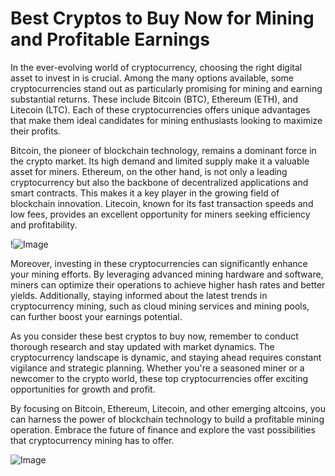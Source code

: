 # Best Cryptos to Buy Now for Mining and Profitable Earnings

In the ever-evolving world of cryptocurrency, choosing the right digital asset to invest in is crucial. Among the many options available, some cryptocurrencies stand out as particularly promising for mining and earning substantial returns. These include Bitcoin (BTC), Ethereum (ETH), and Litecoin (LTC). Each of these cryptocurrencies offers unique advantages that make them ideal candidates for mining enthusiasts looking to maximize their profits.

Bitcoin, the pioneer of blockchain technology, remains a dominant force in the crypto market. Its high demand and limited supply make it a valuable asset for miners. Ethereum, on the other hand, is not only a leading cryptocurrency but also the backbone of decentralized applications and smart contracts. This makes it a key player in the growing field of blockchain innovation. Litecoin, known for its fast transaction speeds and low fees, provides an excellent opportunity for miners seeking efficiency and profitability.

!![Image](https://github.com/user-attachments/assets/b6e7b7a2-655e-4d44-8baa-20c566a3cb65)

Moreover, investing in these cryptocurrencies can significantly enhance your mining efforts. By leveraging advanced mining hardware and software, miners can optimize their operations to achieve higher hash rates and better yields. Additionally, staying informed about the latest trends in cryptocurrency mining, such as cloud mining services and mining pools, can further boost your earnings potential.

As you consider these best cryptos to buy now, remember to conduct thorough research and stay updated with market dynamics. The cryptocurrency landscape is dynamic, and staying ahead requires constant vigilance and strategic planning. Whether you're a seasoned miner or a newcomer to the crypto world, these top cryptocurrencies offer exciting opportunities for growth and profit.

By focusing on Bitcoin, Ethereum, Litecoin, and other emerging altcoins, you can harness the power of blockchain technology to build a profitable mining operation. Embrace the future of finance and explore the vast possibilities that cryptocurrency mining has to offer. 

![Image](https://github.com/user-attachments/assets/b6e7b7a2-655e-4d44-8baa-20c566a3cb65)